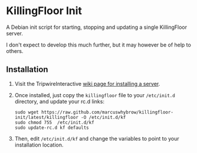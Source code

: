 # KillingFloor Init

A Debian init script for starting, stopping and updating a single KillingFloor server.

I don't expect to develop this much further, but it may however be of help to others.

## Installation

1. Visit the TripwireInteractive [wiki page for installing a server][wiki-install].

1. Once installed, just copy the `killingfloor` file to your `/etc/init.d` directory, and update your rc.d links:

    ```
    sudo wget https://raw.github.com/marcuswhybrow/killingfloor-init/latest/killingfloor -O /etc/init.d/kf
    sudo chmod 755  /etc/init.d/kf
    sudo update-rc.d kf defaults
    ```

2. Then, edit `/etc/init.d/kf` and change the variables to point to your installation location.


[wiki-install]: http://wiki.tripwireinteractive.com/index.php/Dedicated_Server_(KillingFloor)
